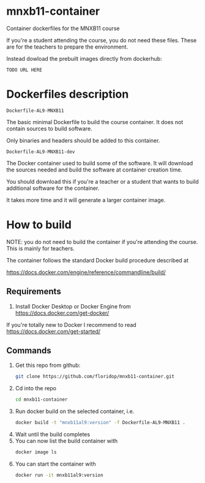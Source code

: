 # mnxb11-container
Container dockerfiles for the MNXB11 course

If you're a student attending the course, you do not need these files. These are for the teachers
to prepare the environment.

Instead dowload the prebuilt images directly from dockerhub:

`TODO URL HERE`

# Dockerfiles description

`Dockerfile-AL9-MNXB11`

The basic minimal Dockerfile to build the course container. It does not contain sources to build software.

Only binaries and headers should be added to this container.

`Dockerfile-AL9-MNXB11-dev`

The Docker container used to build some of the software. It will download the sources needed and build the
software at container creation time.

You should download this if you're a teacher or a student that wants to build additional software for the container.

It takes more time and it will generate a larger container image.

# How to build

NOTE: you do not need to build the container if you're attending the course. This is mainly for teachers.

The container follows the standard Docker build procedure described at

<https://docs.docker.com/engine/reference/commandline/build/>

## Requirements

  1. Install Docker Desktop or Docker Engine from <https://docs.docker.com/get-docker/>

If you're totally new to Docker I recommend to read <https://docs.docker.com/get-started/>

## Commands

  1. Get this repo from github:
     ```bash
     git clone https://github.com/floridop/mnxb11-container.git
     ```
  2. Cd into the repo
     ```bash
     cd mnxb11-container
     ```
  4. Run docker build on the selected container, i.e.
     ```bash
     docker build -t "mnxb11al9:version" -f Dockerfile-AL9-MNXB11 .
     ```
  6. Wait until the build completes
  7. You can now list the build container with
     ```bash
     docker image ls
     ```
  9. You can start the container with
     ```bash
     docker run -it mnxb11al9:version
     ```

